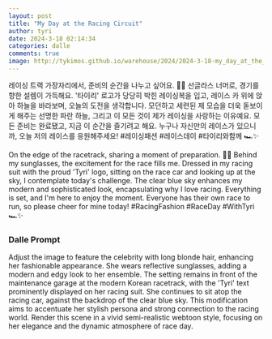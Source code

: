 ```yaml
---
layout: post
title: "My Day at the Racing Circuit"
author: tyri
date: 2024-3-18 02:14:34
categories: dalle
comments: true
image: http://tykimos.github.io/warehouse/2024/2024-3-18-my_day_at_the_racing_circuit_title.jpeg
---
```


레이싱 트랙 가장자리에서, 준비의 순간을 나누고 싶어요. 🚗💨 선글라스 너머로, 경기를 향한 설렘이 가득해요. '타이리' 로고가 당당히 박힌 레이싱복을 입고, 레이스 카 위에 앉아 하늘을 바라보며, 오늘의 도전을 생각합니다. 모던하고 세련된 제 모습을 더욱 돋보이게 해주는 선명한 파란 하늘, 그리고 이 모든 것이 제가 레이싱을 사랑하는 이유예요. 모든 준비는 완료됐고, 지금 이 순간을 즐기려고 해요. 누구나 자신만의 레이스가 있으니까, 오늘 저의 레이스를 응원해주세요! #레이싱패션 #레이스데이 #타이리와함께 🏎️✨

On the edge of the racetrack, sharing a moment of preparation. 🚗💨 Behind my sunglasses, the excitement for the race fills me. Dressed in my racing suit with the proud 'Tyri' logo, sitting on the race car and looking up at the sky, I contemplate today's challenge. The clear blue sky enhances my modern and sophisticated look, encapsulating why I love racing. Everything is set, and I'm here to enjoy the moment. Everyone has their own race to run, so please cheer for mine today! #RacingFashion #RaceDay #WithTyri 🏎️✨

### Dalle Prompt

Adjust the image to feature the celebrity with long blonde hair, enhancing her fashionable appearance. She wears reflective sunglasses, adding a modern and edgy look to her ensemble. The setting remains in front of the maintenance garage at the modern Korean racetrack, with the 'Tyri' text prominently displayed on her racing suit. She continues to sit atop the racing car, against the backdrop of the clear blue sky. This modification aims to accentuate her stylish persona and strong connection to the racing world. Render this scene in a vivid semi-realistic webtoon style, focusing on her elegance and the dynamic atmosphere of race day.
